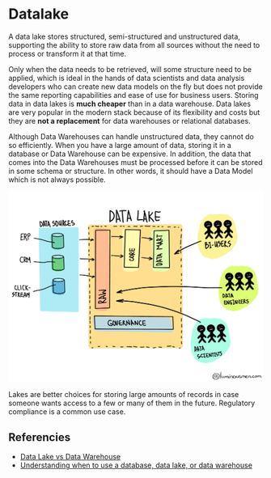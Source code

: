 # Datalake
A data lake stores structured, semi-structured and unstructured data, supporting the ability to store raw data from all sources without the need to process or transform it at that time.

Only when the data needs to be retrieved, will some structure need to be applied, which is ideal in the hands of data scientists and data analysis developers who can create new data models on the fly but does not provide the same reporting capabilities and ease of use for business users. Storing data in data lakes is **much cheaper** than in a data warehouse. Data lakes are very popular in the modern stack because of its flexibility and costs but they are **not a replacement** for data warehouses or relational databases.

Although Data Warehouses can handle unstructured data, they cannot do so efficiently. When you have a large amount of data, storing it in a database or Data Warehouse can be expensive. In addition, the data that comes into the Data Warehouses must be processed before it can be stored in some schema or structure. In other words, it should have a Data Model which is not always possible.

<p align="center">
    <img src="images/data_lake.jpg" alt="Data Lake Architecture Example" />
</p>

Lakes are better choices for storing large amounts of records in case someone wants access to a few or many of them in the future. Regulatory compliance is a common use case.

## Referencies
- [Data Lake vs Data Warehouse](https://luminousmen.com/post/data-lake-vs-data-warehouse)
- [Understanding when to use a database, data lake, or data warehouse](https://venturebeat.com/2021/04/28/understanding-when-to-use-a-database-data-lake-or-data-warehouse/)
